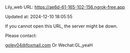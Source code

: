 Lily_web URL: https://ae6d-61-165-102-156.ngrok-free.app

Updated at: 2024-12-10 18:05:55

If you cannot open this URL, the server might be down.

Please contact: 

goley04@foxmail.com Or Wechat:GL_yeaH